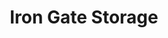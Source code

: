 ---
title: "Iron Gate Storage"
url: /vancouver/iron-gate-storage-northeast-112th-avenue/
shop: storage rental
---